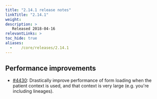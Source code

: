 ```yaml
---
title: "2.14.1 release notes"
linkTitle: "2.14.1"
weight:
description: >
   Released 2018-04-16
relevantLinks: >
toc_hide: true
aliases:
  -    /core/releases/2.14.1
---
```


## Performance improvements

- [#4430](https://github.com/medic/cht-core/issues/4430): Drastically improve performance of form loading when the patient context is used, and that context is very large (e.g. you're including lineages).
